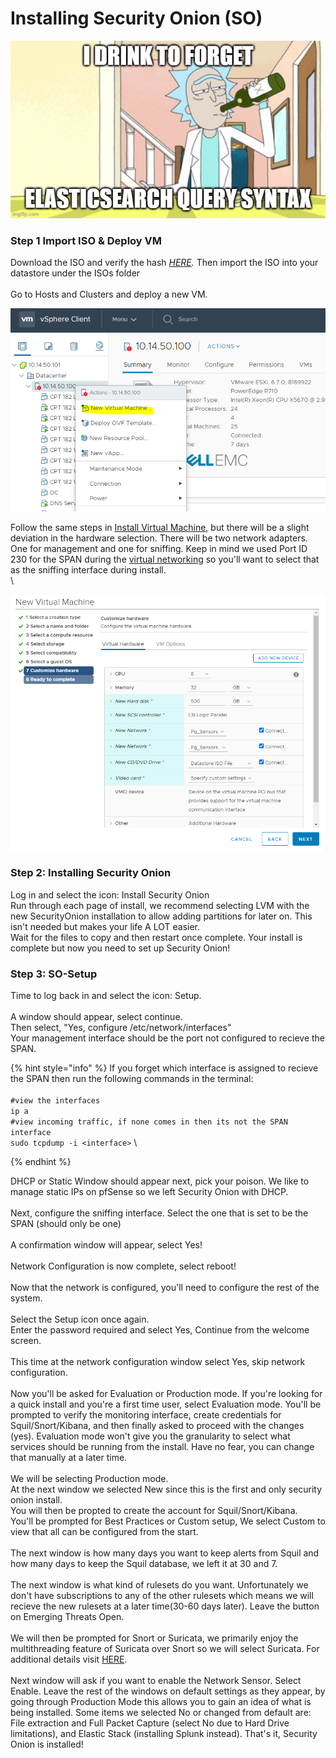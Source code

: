 # Installing Security Onion (SO)

![](<../.gitbook/assets/image (63).png>)

### Step 1 Import ISO & Deploy VM

Download the ISO and verify the hash [_HERE_](https://github.com/Security-Onion-Solutions/security-onion)_._ Then import the ISO into your datastore under the ISOs folder \
\
Go to Hosts and Clusters and deploy a new VM.&#x20;

![](<../.gitbook/assets/image (119).png>)

Follow the same steps in [Install Virtual Machine](https://aj-labz.gitbook.io/aj-labz/building-the-lab/building-the-lab/install-virtual-machine), but there will be a slight deviation in the hardware selection. There will be two network adapters. One for management and one for sniffing. Keep in mind we used Port ID 230 for the SPAN during the [virtual networking](https://aj-labz.gitbook.io/aj-labz/building-the-lab/building-the-lab/virtual-networking#creating-a-span) so you'll want to select that as the sniffing interface during install. \
\


![](<../.gitbook/assets/image (118).png>)



### Step 2: Installing Security Onion

Log in and select the icon: Install Security Onion\
Run through each page of install, we recommend selecting LVM with the new SecurityOnion installation to allow adding partitions for later on. This isn't needed but makes your life A LOT easier. \
Wait for the files to copy and then restart once complete. Your install is complete but now you need to set up Security Onion!

### Step 3: SO-Setup

Time to log back in and select the icon: Setup. \
\
A window should appear, select continue. \
Then select, "Yes, configure /etc/network/interfaces"\
Your management interface should be the port not configured to recieve the SPAN.&#x20;

{% hint style="info" %}
If you forget which interface is assigned to recieve the SPAN then run the following commands in the terminal: \
\
`#view the interfaces`\
`ip a`\
`#view incoming traffic, if none comes in then its not the SPAN interface`\
`sudo tcpdump -i <interface>` \

{% endhint %}

DHCP or Static Window should appear next, pick your poison. We like to manage static IPs on pfSense so we left Security Onion with DHCP.\
\
Next, configure the sniffing interface. Select the one that is set to be the SPAN (should only be one)\
\
A confirmation window will appear, select Yes!\
\
Network Configuration is now complete, select reboot!\
\
Now that the network is configured, you'll need to configure the rest of the system. \
\
Select the Setup icon once again. \
Enter the password required and select Yes, Continue from the welcome screen. \
\
This time at the network configuration window select Yes, skip network configuration. \
\
Now you'll be asked for Evaluation or Production mode. If you're looking for a quick install and you're a first time user, select Evaluation mode. You'll be prompted to verify the monitoring interface, create credentials for Squil/Snort/Kibana, and then finally asked to proceed with the changes (yes). Evaluation mode won't give you the granularity to select what services should be running from the install. Have no fear, you can change that manually at a later time. \
\
We will be selecting Production mode. \
At the next window we selected New since this is the first and only security onion install. \
You will then be propted to create the account for Squil/Snort/Kibana. \
You'll be prompted for Best Practices or Custom setup, We select Custom to view that all can be configured from the start. \
\
The next window is how many days you want to keep alerts from Squil and how many days to keep the Squil database, we left it at 30 and 7.\
\
The next window is what kind of rulesets do you want. Unfortunately we don't have subscriptions to any of the other rulesets which means we will recieve the new rulesets at a later time(30-60 days later). Leave the button on Emerging Threats Open.  \
\
We will then be prompted for Snort or Suricata, we primarily enjoy the multithreading feature of Suricata over Snort so we will select Suricata. For additional details visit [HERE](https://cybersecurity.att.com/blogs/security-essentials/open-source-intrusion-detection-tools-a-quick-overview). \
\
Next window will ask if you want to enable the Network Sensor. Select Enable. Leave the rest of the windows on default settings as they appear, by going through Production Mode this allows you to gain an idea of what is being installed. Some items we selected No or changed from default are: File extraction and Full Packet Capture (select No due to Hard Drive limitations), and Elastic Stack (installing Splunk instead). That's it, Security Onion is installed!\
\
\
\
\
\
&#x20;\
&#x20;

